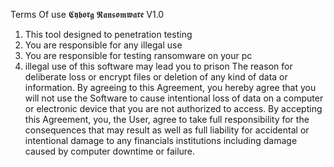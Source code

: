 Terms Of use 𝕮𝖞𝖇𝖔𝖗𝖌 𝕽𝖆𝖓𝖘𝖔𝖒𝖜𝖆𝖗𝖊 V1.0
1) This tool designed to penetration testing
2) You are responsible for any illegal use
3) You are responsible for testing ransomware on your pc
4) illegal use of this software may lead you to prison
The reason for deliberate loss or encrypt files or deletion of any kind of data or information.
By agreeing to this Agreement, you hereby agree that you will not use the Software to cause intentional loss of data on a computer or electronic device that you are not authorized to access. 
By accepting this Agreement, you, the User, agree to take full responsibility for the consequences that may result as well as full liability for accidental or intentional damage to any financials institutions including damage caused by computer downtime or failure.
